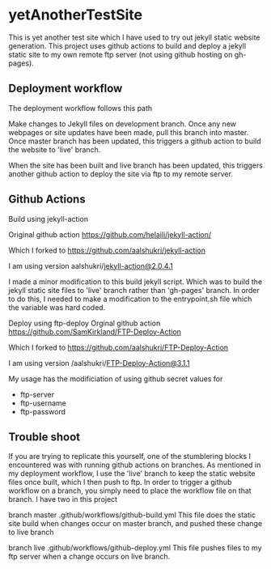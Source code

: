 # yetAnotherTestSite

This is yet another test site which I have used to try out jekyll static website generation.
This project uses github actions to build and deploy a jekyll static site to my own remote ftp server (not using github hosting on gh-pages).

## Deployment workflow

The deployment workflow follows this path

Make changes to Jekyll files on development branch.
Once any new webpages or site updates have been made, pull this branch into master.
Once master branch has been updated, this triggers a github action to build the website to 'live' branch.

When the site has been built and live branch has been updated, this triggers another github action
to deploy the site via ftp to my remote server.


## Github Actions

Build using jekyll-action 

Original github action
https://github.com/helaili/jekyll-action/

Which I forked to
https://github.com/aalshukri/jekyll-action

I am using version
aalshukri/jekyll-action@2.0.4.1

I made a minor modification to this build jekyll script.
Which was to build the jekyll static site files to 'live' branch rather than 'gh-pages' branch.
In order to do this, I needed to make a modification to the entrypoint.sh file which the variable was hard coded.


Deploy using ftp-deploy 
Orginal github action
https://github.com/SamKirkland/FTP-Deploy-Action

Which I forked to
https://github.com/aalshukri/FTP-Deploy-Action

I am using version
/aalshukri/FTP-Deploy-Action@3.1.1

My usage has the modificiation of using github secret values for 
 - ftp-server
 - ftp-username
 - ftp-password


## Trouble shoot

If you are trying to replicate this yourself, 
one of the stumblering blocks I encountered was with running github actions on branches.
As mentioned in my deployment workflow, I use the 'live' branch to keep the static website files
once built, which I then push to ftp.
In order to trigger a github workflow on a branch, you simply need to place the workflow file on that branch.
I have two in this project

branch master
.github/workflows/github-build.yml
	This file does the static site build when changes occur on master branch,
	and pushed these change to live branch


branch live
.github/workflows/github-deploy.yml
	This file pushes files to my ftp server 
	when a change occurs on live branch.




